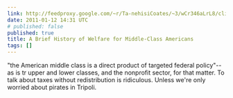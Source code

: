 ```yaml
---
link: http://feedproxy.google.com/~r/Ta-nehisiCoates/~3/wCr346aLrL8/click.phdo
date: 2011-01-12 14:31 UTC
# published: false
published: true
title: A Brief History of Welfare for Middle-Class Americans
tags: []
---
```


"the American middle class is a direct product of targeted federal policy"--as is tr upper and lower classes, and the nonprofit sector, for that matter. To talk about taxes without redistribution is ridiculous. Unless we're only worried about pirates in Tripoli.
